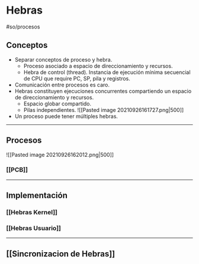 # Hebras
#so/procesos
## Conceptos
- Separar conceptos de proceso y hebra.
	- Proceso asociado a espacio de direccionamiento y recursos.
	- Hebra de control (thread). Instancia de ejecución mínima secuencial de CPU que require PC, SP, pila y registros.
- Comunicación entre procesos es caro.
- Hebras constituyen ejecuciones concurrentes compartiendo un espacio de direccionamiento y recursos.
	- Espacio globar compartido.
	- Pilas independientes.
![[Pasted image 20210926161727.png|500]]
- Un proceso puede tener múltiples hebras.
---
## Procesos
![[Pasted image 20210926162012.png|500]]
### [[PCB]]
---
## Implementación
### [[Hebras Kernel]]
### [[Hebras Usuario]]
---
## [[Sincronizacion de Hebras]]
